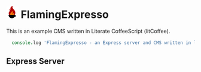 ![litCoffee Logo](https://github.com/scanton/flaming-expresso/blob/master/public/images/litCoffee-icon.png?raw=true) FlamingExpresso
===============

This is an example CMS written in Literate CoffeeScript (litCoffee).
```coffeescript
  console.log 'FlamingExpresso - an Express server and CMS written in litCoffee'
```
Express Server
--------------
